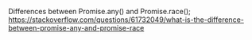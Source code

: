 Differences between Promise.any() and Promise.race();
https://stackoverflow.com/questions/61732049/what-is-the-difference-between-promise-any-and-promise-race